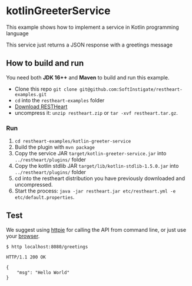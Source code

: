 # kotlinGreeterService

This example shows how to implement a service in Kotlin programming language

This service just returns a JSON response with a greetings message

## How to build and run

You need both **JDK 16++** and **Maven** to build and run this example.

-   Clone this repo `git clone git@github.com:SoftInstigate/restheart-examples.git`
-   `cd` into the `restheart-examples` folder
-   [Download RESTHeart](https://github.com/SoftInstigate/restheart/releases/)
-   uncompress it: `unzip restheart.zip` or `tar -xvf restheart.tar.gz`.

### Run

1. `cd restheart-examples/kotlin-greeter-service`
1. Build the plugin with `mvn package`
1. Copy the service JAR `target/kotlin-greeter-service.jar` into `../restheart/plugins/` folder
1. Copy the kotlin stdlib JAR `target/lib/kotlin-stdlib-1.5.0.jar` into `../restheart/plugins/` folder
1. cd into the restheart distribution you have previously downloaded and uncompressed.
1. Start the process: `java -jar restheart.jar etc/restheart.yml -e etc/default.properties`.

## Test

We suggest using [httpie](https://httpie.org) for calling the API from command line, or just use your [browser](http://localhost:8080/status).

```http
$ http localhost:8080/greetings

HTTP/1.1 200 OK

{
    "msg": "Hello World"
}
```
